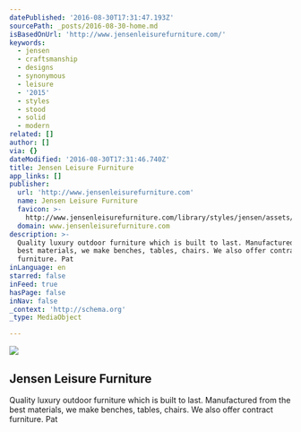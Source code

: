```yaml
---
datePublished: '2016-08-30T17:31:47.193Z'
sourcePath: _posts/2016-08-30-home.md
isBasedOnUrl: 'http://www.jensenleisurefurniture.com/'
keywords:
  - jensen
  - craftsmanship
  - designs
  - synonymous
  - leisure
  - '2015'
  - styles
  - stood
  - solid
  - modern
related: []
author: []
via: {}
dateModified: '2016-08-30T17:31:46.740Z'
title: Jensen Leisure Furniture
app_links: []
publisher:
  url: 'http://www.jensenleisurefurniture.com'
  name: Jensen Leisure Furniture
  favicon: >-
    http://www.jensenleisurefurniture.com/library/styles/jensen/assets/favicon.ico
  domain: www.jensenleisurefurniture.com
description: >-
  Quality luxury outdoor furniture which is built to last. Manufactured from the
  best materials, we make benches, tables, chairs. We also offer contract
  furniture. Pat
inLanguage: en
starred: false
inFeed: true
hasPage: false
inNav: false
_context: 'http://schema.org'
_type: MediaObject

---
```

<article style=""><img src="https://imgflo.herokuapp.com/graph/2b2431f8e7ba7b0/a9181c4e5b10f5b4e325acfbc79092ad/noop.jpg?input=http%3A%2F%2Fwww.jensenleisurefurniture.com%2Flibrary%2Fuploads%2Fhome%2FRoble-Banner-3.jpg" /><h1>Jensen Leisure Furniture</h1><p>Quality luxury outdoor furniture which is built to last. Manufactured from the best materials, we make benches, tables, chairs. We also offer contract furniture. Pat</p></article>